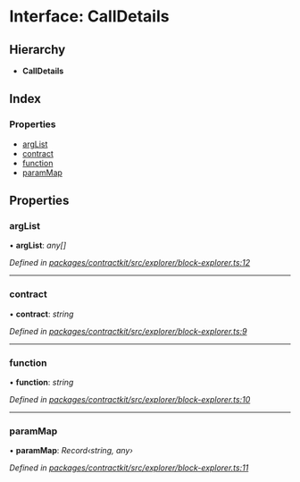 # Interface: CallDetails

## Hierarchy

* **CallDetails**

## Index

### Properties

* [argList](_explorer_block_explorer_.calldetails.md#arglist)
* [contract](_explorer_block_explorer_.calldetails.md#contract)
* [function](_explorer_block_explorer_.calldetails.md#function)
* [paramMap](_explorer_block_explorer_.calldetails.md#parammap)

## Properties

###  argList

• **argList**: *any[]*

*Defined in [packages/contractkit/src/explorer/block-explorer.ts:12](https://github.com/celo-org/celo-monorepo/blob/06adf8b7a/packages/contractkit/src/explorer/block-explorer.ts#L12)*

___

###  contract

• **contract**: *string*

*Defined in [packages/contractkit/src/explorer/block-explorer.ts:9](https://github.com/celo-org/celo-monorepo/blob/06adf8b7a/packages/contractkit/src/explorer/block-explorer.ts#L9)*

___

###  function

• **function**: *string*

*Defined in [packages/contractkit/src/explorer/block-explorer.ts:10](https://github.com/celo-org/celo-monorepo/blob/06adf8b7a/packages/contractkit/src/explorer/block-explorer.ts#L10)*

___

###  paramMap

• **paramMap**: *Record‹string, any›*

*Defined in [packages/contractkit/src/explorer/block-explorer.ts:11](https://github.com/celo-org/celo-monorepo/blob/06adf8b7a/packages/contractkit/src/explorer/block-explorer.ts#L11)*
